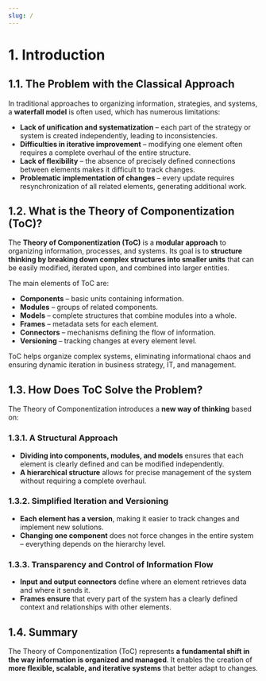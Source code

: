 ```yaml
---
slug: /
---
```


# 1. Introduction

## 1.1. The Problem with the Classical Approach

In traditional approaches to organizing information, strategies, and systems, a **waterfall model** is often used, which has numerous limitations:

-   **Lack of unification and systematization** – each part of the strategy or system is created independently, leading to inconsistencies.
-   **Difficulties in iterative improvement** – modifying one element often requires a complete overhaul of the entire structure.
-   **Lack of flexibility** – the absence of precisely defined connections between elements makes it difficult to track changes.
-   **Problematic implementation of changes** – every update requires resynchronization of all related elements, generating additional work.

## 1.2. What is the Theory of Componentization (ToC)?

The **Theory of Componentization (ToC)** is a **modular approach** to organizing information, processes, and systems. Its goal is to **structure thinking by breaking down complex structures into smaller units** that can be easily modified, iterated upon, and combined into larger entities.

The main elements of ToC are:

-   **Components** – basic units containing information.
-   **Modules** – groups of related components.
-   **Models** – complete structures that combine modules into a whole.
-   **Frames** – metadata sets for each element.
-   **Connectors** – mechanisms defining the flow of information.
-   **Versioning** – tracking changes at every element level.

ToC helps organize complex systems, eliminating informational chaos and ensuring dynamic iteration in business strategy, IT, and management.

## 1.3. How Does ToC Solve the Problem?

The Theory of Componentization introduces a **new way of thinking** based on:

### 1.3.1. A Structural Approach

-   **Dividing into components, modules, and models** ensures that each element is clearly defined and can be modified independently.
-   **A hierarchical structure** allows for precise management of the system without requiring a complete overhaul.

### 1.3.2. Simplified Iteration and Versioning

-   **Each element has a version**, making it easier to track changes and implement new solutions.
-   **Changing one component** does not force changes in the entire system – everything depends on the hierarchy level.

### 1.3.3. Transparency and Control of Information Flow

-   **Input and output connectors** define where an element retrieves data and where it sends it.
-   **Frames ensure** that every part of the system has a clearly defined context and relationships with other elements.

## 1.4. Summary

The Theory of Componentization (ToC) represents **a fundamental shift in the way information is organized and managed**. It enables the creation of **more flexible, scalable, and iterative systems** that better adapt to changes.
